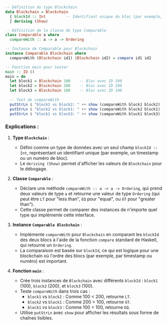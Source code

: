
```haskell
-- Définition du type Blockchain
data Blockchain = Blockchain
  { blockId :: Int         -- Identifiant unique du bloc (par exemple, timestamp ou numéro)
  } deriving (Show)

-- Définition de la classe de type Comparable
class Comparable a where
  compareWith :: a -> a -> Ordering

-- Instance de Comparable pour Blockchain
instance Comparable Blockchain where
  compareWith (Blockchain id1) (Blockchain id2) = compare id1 id2

-- Fonction main pour tester
main :: IO ()
main = do
  let block1 = Blockchain 100    -- Bloc avec ID 100
  let block2 = Blockchain 200    -- Bloc avec ID 200
  let block3 = Blockchain 100    -- Bloc avec ID 100
  
  -- Test de compareWith
  putStrLn $ "block1 vs block2: " ++ show (compareWith block1 block2)  -- Devrait afficher LT (Less Than)
  putStrLn $ "block2 vs block1: " ++ show (compareWith block2 block1)  -- Devrait afficher GT (Greater Than)
  putStrLn $ "block1 vs block3: " ++ show (compareWith block1 block3)  -- Devrait afficher EQ (Equal)
```

### Explications :
1. **Type `Blockchain`** :
   - Défini comme un type de données avec un seul champ `blockId :: Int`, représentant un identifiant unique (par exemple, un timestamp ou un numéro de bloc).
   - Le `deriving (Show)` permet d'afficher les valeurs de `Blockchain` pour le débogage.

2. **Classe `Comparable`** :
   - Déclare une méthode `compareWith :: a -> a -> Ordering`, qui prend deux valeurs de type `a` et retourne une valeur de type `Ordering` (qui peut être `LT` pour "less than", `EQ` pour "equal", ou `GT` pour "greater than").
   - Cette classe permet de comparer des instances de n'importe quel type qui implémente cette interface.

3. **Instance `Comparable Blockchain`** :
   - Implémente `compareWith` pour `Blockchain` en comparant les `blockId` des deux blocs à l'aide de la fonction `compare` standard de Haskell, qui retourne un `Ordering`.
   - La comparaison est basée sur `blockId`, ce qui est logique pour une blockchain où l'ordre des blocs (par exemple, par timestamp ou numéro) est important.

4. **Fonction `main`** :
   - Crée trois instances de `Blockchain` avec différents `blockId` : `block1` (100), `block2` (200), et `block3` (100).
   - Teste `compareWith` dans trois cas :
     - `block1` vs `block2` : Comme 100 < 200, retourne `LT`.
     - `block2` vs `block1` : Comme 200 > 100, retourne `GT`.
     - `block1` vs `block3` : Comme 100 = 100, retourne `EQ`.
   - Utilise `putStrLn` avec `show` pour afficher les résultats sous forme de chaînes lisibles.

